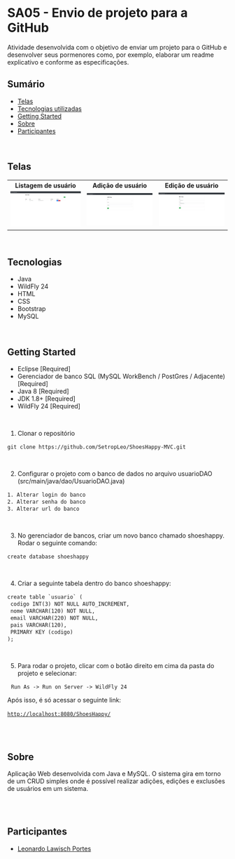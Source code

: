 <h1> SA05 - Envio de projeto para a GitHub </h1>

<p>
  Atividade desenvolvida com o objetivo de enviar um projeto para o GitHub e desenvolver seus pormenores como, por exemplo, elaborar um readme explicativo 
  e conforme as especificações. 
</p>

## Sumário
<ul>
  <li><a href="#telas">Telas</a></li>
  <li><a href="#tecnologias">Tecnologias utilizadas</a></li>
  <li><a href="#getting-started">Getting Started</a></li>
  <li><a href="#sobre">Sobre</a></li>
  <li><a href="#participantes">Participantes</a></li>
</ul>
</br>

## Telas
<table>
<tr>
  <th>Listagem de usuário</th>
  <th>Adição de usuário</th>
  <th>Edição de usuário</th>
  </tr>
  <tr>
    <td><img src="./src/main/base/user-list.jpg"/></td>
    <td><img src="./src/main/base/add-user.jpg"/></td>
    <td><img src="./src/main/base/edit-user.jpg"/></td>
  </tr>
</table>
</br>



## Tecnologias

- Java
- WildFly 24
- HTML
- CSS
- Bootstrap
- MySQL
</br>



## Getting Started

- Eclipse [Required]
- Gerenciador de banco SQL (MySQL WorkBench / PostGres / Adjacente) [Required]
- Java 8 [Required]
- JDK 1.8+ [Required]
- WildFly 24 [Required]
</br>

1. Clonar o repositório
<pre>
<code>git clone https://github.com/SetropLeo/ShoesHappy-MVC.git</code>
</pre>
</br>

2. Configurar o projeto com o banco de dados no arquivo usuarioDAO (src/main/java/dao/UsuarioDAO.java)
<pre>
<code>1. Alterar login do banco</code>
<code>2. Alterar senha do banco</code>
<code>3. Alterar url do banco</code>
</pre>
</br>

3. No gerenciador de bancos, criar um novo banco chamado shoeshappy. Rodar o seguinte comando: 
<pre>
<code>create database shoeshappy</code>
</pre>
</br>

4. Criar a seguinte tabela dentro do banco shoeshappy: 
<pre>
<code>create table `usuario` (
 codigo INT(3) NOT NULL AUTO_INCREMENT,
 nome VARCHAR(120) NOT NULL,
 email VARCHAR(220) NOT NULL,
 pais VARCHAR(120),
 PRIMARY KEY (codigo)
);</code>
</pre>
</br>

5. Para rodar o projeto, clicar com o botão direito em cima da pasta do projeto e selecionar: 
<pre>
 <code>Run As -> Run on Server -> WildFly 24</code>
</pre>
<p> Após isso, é só acessar o seguinte link:</p>
<code><a href="http://localhost:8080/ShoesHappy/">http://localhost:8080/ShoesHappy/</a></code>

<br><br>


## Sobre

Aplicação Web desenvolvida com Java e MySQL. O sistema gira em torno de um CRUD simples onde é possível realizar adições, edições e exclusões de usuários em um sistema.


<br><br>


## Participantes

- [Leonardo Lawisch Portes](https://github.com/SetropLeo)
<br><br>
